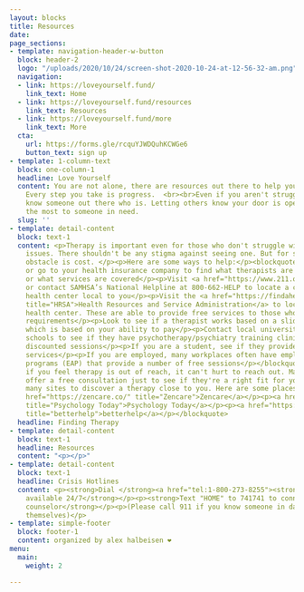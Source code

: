 ```yaml
---
layout: blocks
title: Resources
date: 
page_sections:
- template: navigation-header-w-button
  block: header-2
  logo: "/uploads/2020/10/24/screen-shot-2020-10-24-at-12-56-32-am.png"
  navigation:
  - link: https://loveyourself.fund/
    link_text: Home
  - link: https://loveyourself.fund/resources
    link_text: Resources
  - link: https://loveyourself.fund/more
    link_text: More
  cta:
    url: https://forms.gle/rcquYJWDQuhKCWGe6
    button_text: sign up
- template: 1-column-text
  block: one-column-1
  headline: Love Yourself
  content: You are not alone, there are resources out there to help you in this fight.
    Every step you take is progress.  <br><br>Even if you aren't struggling, you might
    know someone out there who is. Letting others know your door is open could mean
    the most to someone in need.
  slug: ''
- template: detail-content
  block: text-1
  content: <p>Therapy is important even for those who don't struggle with mental health
    issues. There shouldn't be any stigma against seeing one. But for some, the main
    obstacle is cost. </p><p>Here are some ways to help:</p><blockquote><p>Reach out
    or go to your health insurance company to find what therapists are in your network
    or what services are covered</p><p>Visit <a href="https://www.211.org/" title="211">211.org</a>
    or contact SAMHSA’s National Helpline at 800-662-HELP to locate a community mental
    health center local to you</p><p>Visit the <a href="https://findahealthcenter.hrsa.gov/"
    title="HRSA">Health Resources and Service Administration</a> to locate a community
    health center. These are able to provide free services to those who meet income
    requirements</p><p>Look to see if a therapist works based on a sliding scale,
    which is based on your ability to pay</p><p>Contact local universities or medical
    schools to see if they have psychotherapy/psychiatry training clinics that offer
    discounted sessions</p><p>If you are a student, see if they provide mental health
    services</p><p>If you are employed, many workplaces often have employee assistance
    programs (EAP) that provide a number of free sessions</p></blockquote><p>Even
    if you feel therapy is out of reach, it can't hurt to reach out. Many will even
    offer a free consultation just to see if they're a right fit for you. There are
    many sites to discover a therapy close to you. Here are some places to start looking!</p><p></p><blockquote><p><a
    href="https://zencare.co/" title="Zencare">Zencare</a></p><p><a href="https://www.psychologytoday.com/us"
    title="Psychology Today">Psychology Today</a></p><p><a href="https://www.betterhelp.com/helpme/?utm_source=AdWords&amp;utm_medium=Search_PPC_c&amp;utm_term=betterhelp_e&amp;utm_content=25637168530&amp;network=g&amp;placement=&amp;target=&amp;matchtype=e&amp;utm_campaign=177007450&amp;ad_type=text&amp;adposition=&amp;gclid=Cj0KCQjw8rT8BRCbARIsALWiOvSSboRCULcyKzGg0yAnTKr89xuLn-HCkYnLLD4E5XLaMi5sHhQBOxUaAgqKEALw_wcB&amp;not_found=1&amp;gor=helpme"
    title="betterhelp">betterhelp</a></p></blockquote>
  headline: Finding Therapy
- template: detail-content
  block: text-1
  headline: Resources
  content: "<p></p>"
- template: detail-content
  block: text-1
  headline: Crisis Hotlines
  content: <p><strong>Dial </strong><a href="tel:1-800-273-8255"><strong>1-800-273-8255</strong></a><strong>,
    available 24/7</strong></p><p><strong>Text "HOME" to 741741 to connect with a
    counselor</strong></p><p>(Please call 911 if you know someone in danger of harming
    themselves)</p>
- template: simple-footer
  block: footer-1
  content: organized by alex halbeisen ❤️
menu:
  main:
    weight: 2

---
```

